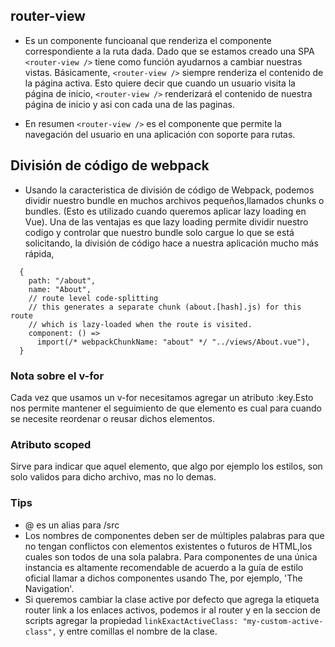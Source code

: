 ## router-view
- Es un componente funcioanal que  renderiza el componente
correspondiente a la ruta dada. Dado que se estamos creado una SPA ```<router-view />``` tiene como función ayudarnos a cambiar nuestras vistas. Básicamente, ```<router-view />``` siempre
renderiza el contenido de la página activa. Esto quiere decir que cuando un usuario visita la página de inicio, ```<router-view />``` renderizará el contenido
de nuestra página de inicio y asi con cada una de las paginas.

- En resumen ```<router-view />``` es el componente que permite la navegación del usuario en una aplicación con soporte para rutas.



## División de código de webpack
 - Usando la caracteristica de división de código de Webpack, podemos dividir nuestro bundle
en muchos archivos pequeños,llamados chunks o bundles. (Esto es utilizado cuando queremos aplicar lazy loading en Vue). Una de las ventajas es que lazy loading permite dividir nuestro codigo y controlar que nuestro bundle solo cargue lo que se está solicitando, la división de código hace a nuestra
aplicación mucho más rápida,
````
  {
    path: "/about",
    name: "About",
    // route level code-splitting
    // this generates a separate chunk (about.[hash].js) for this route
    // which is lazy-loaded when the route is visited.
    component: () =>
      import(/* webpackChunkName: "about" */ "../views/About.vue"),
  }
````


### Nota sobre el v-for
Cada vez que usamos un v-for necesitamos
agregar un atributo :key.Esto nos permite mantener el seguimiento
de que elemento es cual para cuando se necesite reordenar
o reusar dichos elementos.

### Atributo scoped
Sirve para indicar que aquel elemento, que algo por ejemplo los estilos, son solo validos para dicho archivo, mas no lo demas.



### Tips
 - @ es un alias para /src
 -  Los nombres de componentes deben ser de múltiples palabras para que no tengan conflictos con elementos existentes o futuros de HTML,los cuales son todos de una sola palabra. Para componentes de una única instancia es altamente recomendable de acuerdo a la guía de estilo oficial llamar a dichos componentes usando The, por ejemplo, 'The Navigation'.
 -  Si queremos cambiar la clase active por defecto que agrega la etiqueta router link a los enlaces activos, podemos ir al router y en la seccion de scripts agregar la propiedad ```linkExactActiveClass: "my-custom-active-class",``` y entre comillas el nombre de la clase.